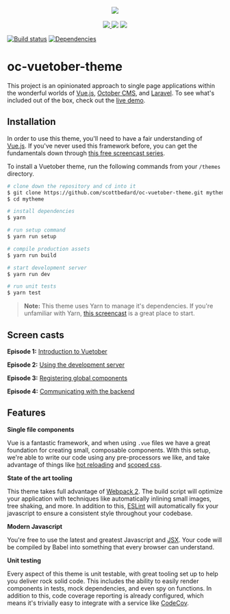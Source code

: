 <p align="center">
    <img src="http://i.imgur.com/Ia3H0Ae.png" /><br />
    <br />
    <a href="https://circleci.com/gh/scottbedard/oc-vuetober-theme">
        <img src="https://img.shields.io/circleci/project/github/scottbedard/oc-vuetober-theme.svg" />
    </a>
    <img src="https://img.shields.io/david/scottbedard/oc-vuetober-theme.svg" />
    <a href="https://github.com/scottbedard/oc-vuetober-theme/blob/master/LICENSE.md">
        <img src="https://img.shields.io/github/license/scottbedard/oc-vuetober-theme.svg" />
    </a>
</p>

[![Build status](https://img.shields.io/circleci/project/github/scottbedard/oc-vuetober-theme.svg)]()
[![Dependencies](https://img.shields.io/david/scottbedard/oc-vuetober-theme.svg)]()

# oc-vuetober-theme

This project is an opinionated approach to single page applications within the wonderful worlds of [Vue.js](https://vuejs.org), [October CMS](https://octobercms.com), and [Laravel](https://laravel.com). To see what's included out of the box, check out the [live demo](http://vuetober.scottbedard.net).

<a name="installation"></a>
## Installation

In order to use this theme, you'll need to have a fair understanding of [Vue.js](https://vuejs.org). If you've never used this framework before, you can get the fundamentals down through [this free screencast series](http://vuecasts.com/).

To install a Vuetober theme, run the following commands from your `/themes` directory.

```bash
# clone down the repository and cd into it
$ git clone https://github.com/scottbedard/oc-vuetober-theme.git mytheme
$ cd mytheme

# install dependencies
$ yarn

# run setup command
$ yarn run setup

# compile production assets
$ yarn run build

# start development server
$ yarn run dev

# run unit tests
$ yarn test
```

> **Note:** This theme uses Yarn to manage it's dependencies. If you're unfamiliar with Yarn, [this screencast](https://laracasts.com/lessons/meet-yarn-your-new-package-manager) is a great place to start.

<a name="screencasts"></a>
## Screen casts

**Episode 1:** [Introduction to Vuetober](https://www.youtube.com/watch?v=IkjrU61CXq0)

**Episode 2:** [Using the development server](https://www.youtube.com/watch?v=nv55CLfWBcQ)

**Episode 3:** [Registering global components](https://www.youtube.com/watch?v=-_KnTB5P2Zc)

**Episode 4:** [Communicating with the backend](https://www.youtube.com/watch?v=V8n2cSrTUyw)

<a name="features"></a>
## Features

**Single file components**

Vue is a fantastic framework, and when using `.vue` files we have a great foundation for creating small, composable components. With this setup, we're able to write our code using any pre-processors we like, and take advantage of things like [hot reloading](https://vue-loader.vuejs.org/en/features/hot-reload.html) and [scoped css](https://vue-loader.vuejs.org/en/features/scoped-css.html).

**State of the art tooling**

This theme takes full advantage of [Webpack 2](https://webpack.js.org). The build script will optimize your application with techniques like automatically inlining small images, tree shaking, and more. In addition to this, [ESLint](http://eslint.org/docs/rules) will automatically fix your javascript to ensure a consistent style throughout your codebase.

**Modern Javascript**

You're free to use the latest and greatest Javascript and [JSX](https://github.com/vuejs/babel-plugin-transform-vue-jsx). Your code will be compiled by Babel into something that every browser can understand.

**Unit testing**

Every aspect of this theme is unit testable, with great tooling set up to help you deliver rock solid code. This includes the ability to easily render components in tests, mock dependencies, and even spy on functions. In addition to this, code coverage reporting is already configured, which means it's trivially easy to integrate with a service like [CodeCov](https://codecov.io).
